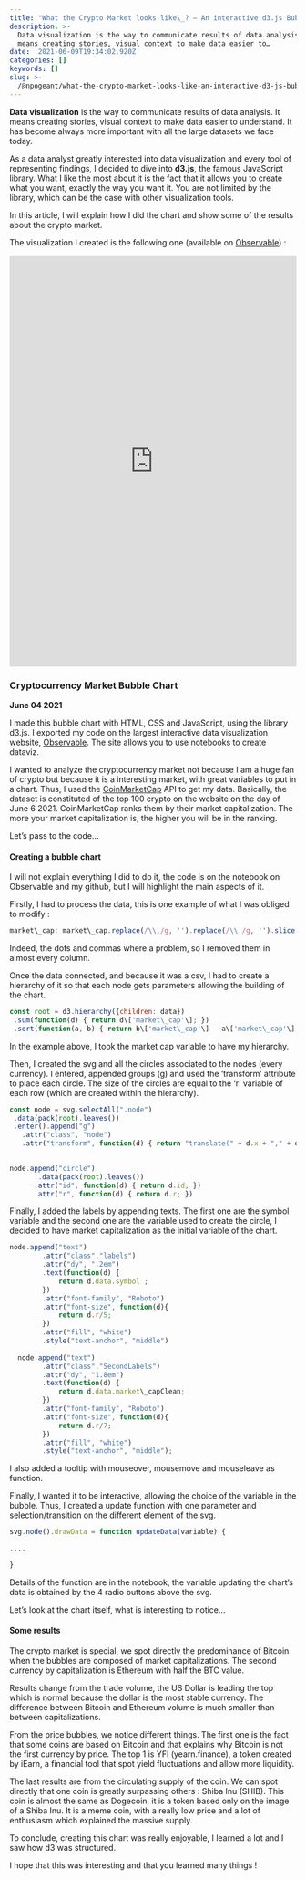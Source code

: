 ```yaml
---
title: "What the Crypto Market looks like\_? — An interactive d3.js Bubble Chart"
description: >-
  Data visualization is the way to communicate results of data analysis. It
  means creating stories, visual context to make data easier to…
date: '2021-06-09T19:34:02.920Z'
categories: []
keywords: []
slug: >-
  /@npogeant/what-the-crypto-market-looks-like-an-interactive-d3-js-bubble-chart-14a64cd4089e
---
```


**Data visualization** is the way to communicate results of data analysis. It means creating stories, visual context to make data easier to understand. It has become always more important with all the large datasets we face today.

As a data analyst greatly interested into data visualization and every tool of representing findings, I decided to dive into **d3.js**, the famous JavaScript library. What I like the most about it is the fact that it allows you to create what you want, exactly the way you want it. You are not limited by the library, which can be the case with other visualization tools.

In this article, I will explain how I did the chart and show some of the results about the crypto market.

The visualization I created is the following one (available on [Observable](https://observablehq.com/d/4af37b5b43cce051)) :

<iframe width="100%" height="721" frameborder="0"
  src="https://observablehq.com/embed/@npogeant/crypto-market-top-100-currencies?cells=viewof+variable%2Cchart"></iframe>

### Cryptocurrency Market Bubble Chart

**June 04 2021**

I made this bubble chart with HTML, CSS and JavaScript, using the library d3.js. I exported my code on the largest interactive data visualization website, [Observable](https://observablehq.com). The site allows you to use notebooks to create dataviz.

I wanted to analyze the cryptocurrency market not because I am a huge fan of crypto but because it is a interesting market, with great variables to put in a chart. Thus, I used the [CoinMarketCap](https://coinmarketcap.com) API to get my data. Basically, the dataset is constituted of the top 100 crypto on the website on the day of June 6 2021. CoinMarketCap ranks them by their market capitalization. The more your market capitalization is, the higher you will be in the ranking.

Let’s pass to the code…

#### Creating a bubble chart

I will not explain everything I did to do it, the code is on the notebook on Observable and my github, but I will highlight the main aspects of it.

Firstly, I had to process the data, this is one example of what I was obliged to modify :
```javascript
market\_cap: market\_cap.replace(/\\,/g, '').replace(/\\./g, '').slice(0,-2)
```
Indeed, the dots and commas where a problem, so I removed them in almost every column.

Once the data connected, and because it was a csv, I had to create a hierarchy of it so that each node gets parameters allowing the building of the chart.
```javascript
const root = d3.hierarchy({children: data})  
 .sum(function(d) { return d\['market\_cap'\]; })  
 .sort(function(a, b) { return b\['market\_cap'\] - a\['market\_cap'\]; })
```
In the example above, I took the market cap variable to have my hierarchy.

Then, I created the svg and all the circles associated to the nodes (every currency). I entered, appended groups (g) and used the ‘transform’ attribute to place each circle. The size of the circles are equal to the ‘r’ variable of each row (which are created within the hierarchy).
```javascript
const node = svg.selectAll(".node")  
 .data(pack(root).leaves())  
 .enter().append("g")  
   .attr("class", "node")  
   .attr("transform", function(d) { return "translate(" + d.x + "," + d.y + ")"; })

  
node.append("circle")  
       .data(pack(root).leaves())  
      .attr("id", function(d) { return d.id; })  
      .attr("r", function(d) { return d.r; })
```
Finally, I added the labels by appending texts. The first one are the symbol variable and the second one are the variable used to create the circle, I decided to have market capitalization as the initial variable of the chart.
```javascript
node.append("text")  
        .attr("class","labels")  
        .attr("dy", ".2em")  
        .text(function(d) {  
            return d.data.symbol ;  
        })  
        .attr("font-family", "Roboto")  
        .attr("font-size", function(d){  
            return d.r/5;  
        })  
        .attr("fill", "white")  
        .style("text-anchor", "middle")  
    
  node.append("text")  
        .attr("class","SecondLabels")  
        .attr("dy", "1.8em")  
        .text(function(d) {  
            return d.data.market\_capClean;  
        })  
        .attr("font-family", "Roboto")  
        .attr("font-size", function(d){  
            return d.r/7;  
        })  
        .attr("fill", "white")  
        .style("text-anchor", "middle");
```
I also added a tooltip with mouseover, mousemove and mouseleave as function.

Finally, I wanted it to be interactive, allowing the choice of the variable in the bubble. Thus, I created a update function with one parameter and selection/transition on the different element of the svg.
```javascript
svg.node().drawData = function updateData(variable) {

....

}
```
Details of the function are in the notebook, the variable updating the chart’s data is obtained by the 4 radio buttons above the svg.

Let’s look at the chart itself, what is interesting to notice…

#### Some results

The crypto market is special, we spot directly the predominance of Bitcoin when the bubbles are composed of market capitalizations. The second currency by capitalization is Ethereum with half the BTC value.

Results change from the trade volume, the US Dollar is leading the top which is normal because the dollar is the most stable currency. The difference between Bitcoin and Ethereum volume is much smaller than between capitalizations.

From the price bubbles, we notice different things. The first one is the fact that some coins are based on Bitcoin and that explains why Bitcoin is not the first currency by price. The top 1 is YFI (yearn.finance), a token created by iEarn, a financial tool that spot yield fluctuations and allow more liquidity.

The last results are from the circulating supply of the coin. We can spot directly that one coin is greatly surpassing others : Shiba Inu (SHIB). This coin is almost the same as Dogecoin, it is a token based only on the image of a Shiba Inu. It is a meme coin, with a really low price and a lot of enthusiasm which explained the massive supply.

To conclude, creating this chart was really enjoyable, I learned a lot and I saw how d3 was structured.

I hope that this was interesting and that you learned many things !